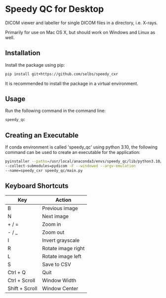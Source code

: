 Speedy QC for Desktop
=====================

DICOM viewer and labeller for single DICOM files in a directory, i.e. X-rays.

Primarily for use on Mac OS X, but should work on Windows and Linux as well.

Installation
------------

Install the package using pip:

```bash
pip install git+https://github.com/selbs/speedy_cxr
```

It is recommended to install the package in a virtual environment.

Usage
-----

Run the following command in the command line:

```bash
speedy_qc
```

Creating an Executable
----------------------

If conda environment is called 'speedy_qc' using python 3.10, the following command can be used to create an 
executable for the application:

```bash
pyinstaller --paths=/usr/local/anaconda3/envs/speedy_qc/lib/python3.10/site-packages 
--collect-submodules=pydicom -F --windowed --argv-emulation 
--name=speedy_cxr speedy_qc/main.py
```

Keyboard Shortcuts
------------------

| Key            | Action             |
|----------------|--------------------|
| B              | Previous image     |
| N              | Next image         |
| + / =          | Zoom in            |
| - / _          | Zoom out           |
| I              | Invert grayscale   |
| R              | Rotate image right |
| L              | Rotate image left  |
| S              | Save to CSV        |
| Ctrl + Q       | Quit               |
| Ctrl + Scroll  | Window Width       |
| Shift + Scroll | Window Center      |
